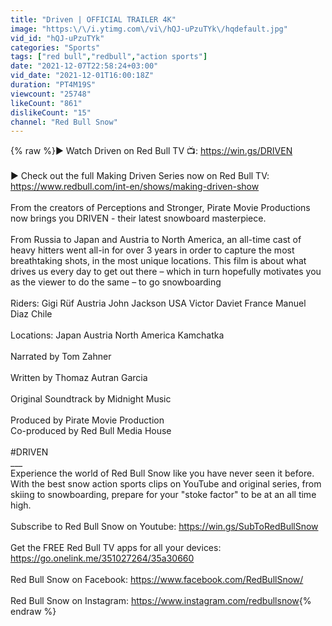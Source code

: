 ```yaml
---
title: "Driven | OFFICIAL TRAILER 4K"
image: "https:\/\/i.ytimg.com\/vi\/hQJ-uPzuTYk\/hqdefault.jpg"
vid_id: "hQJ-uPzuTYk"
categories: "Sports"
tags: ["red bull","redbull","action sports"]
date: "2021-12-07T22:58:24+03:00"
vid_date: "2021-12-01T16:00:18Z"
duration: "PT4M19S"
viewcount: "25748"
likeCount: "861"
dislikeCount: "15"
channel: "Red Bull Snow"
---
```

{% raw %}► Watch Driven on Red Bull TV 📺: <a rel="nofollow" target="blank" href="https://win.gs/DRIVEN">https://win.gs/DRIVEN</a><br /><br />► Check out the full Making Driven Series now on Red Bull TV:  <a rel="nofollow" target="blank" href="https://www.redbull.com/int-en/shows/making-driven-show">https://www.redbull.com/int-en/shows/making-driven-show</a><br /><br />From the creators of Perceptions and Stronger, Pirate Movie Productions now brings you DRIVEN - their latest snowboard masterpiece. <br /><br />From Russia to Japan and Austria to North America, an all-time cast of heavy hitters went all-in for over 3 years in order to capture the most breathtaking shots, in the most unique locations. This film is about what drives us every day to get out there – which in turn hopefully motivates you as the viewer to do the same – to go snowboarding<br /><br />Riders: Gigi Rüf Austria John Jackson USA Victor Daviet France Manuel Diaz Chile <br /><br />Locations: Japan Austria North America Kamchatka <br /><br />Narrated by Tom Zahner<br /><br />Written by Thomaz Autran Garcia<br /><br />Original Soundtrack by Midnight Music<br /><br />Produced by Pirate Movie Production<br />Co-produced by Red Bull Media House<br /><br />#DRIVEN<br />___<br />Experience the world of Red Bull Snow like you have never seen it before. With the best snow action sports clips on YouTube and original series,  from skiing to snowboarding, prepare for your &quot;stoke factor&quot; to be at an all time high.<br /><br />Subscribe to Red Bull Snow on Youtube: <a rel="nofollow" target="blank" href="https://win.gs/SubToRedBullSnow">https://win.gs/SubToRedBullSnow</a><br /><br />Get the FREE Red Bull TV apps for all your devices:  <a rel="nofollow" target="blank" href="https://go.onelink.me/351027264/35a30660">https://go.onelink.me/351027264/35a30660</a><br /><br />Red Bull Snow on Facebook: <a rel="nofollow" target="blank" href="https://www.facebook.com/RedBullSnow/">https://www.facebook.com/RedBullSnow/</a><br /><br />Red Bull Snow on Instagram: <a rel="nofollow" target="blank" href="https://www.instagram.com/redbullsnow">https://www.instagram.com/redbullsnow</a>{% endraw %}
